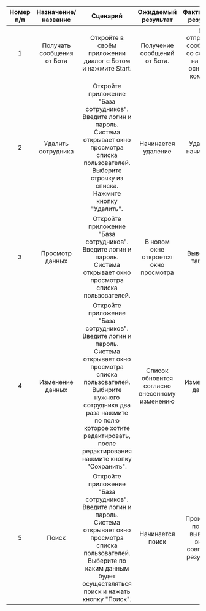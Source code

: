 | Номер п/п | Назначение/название | Сценарий | Ожидаемый результат | Фактический результат | Оценка | 
| :------: | :------: | :------: | :------: | :------: | :------: |
| 1 | Получать сообщения от Бота | Откройте в своём приложении диалог с Ботом и нажмите Start. | Получение сообщений от Бота. | Бот отправляет сообщение со ссылкой на свою основную команду. | Тест пройден |
| 2 | Удалить сотрудника |  Откройте приложение "База сотрудников". Введите логин и пароль. Система открывает окно просмотра списка пользователей. Выберите строчку из списка. Нажмите кнопку "Удалить". | Начинается удаление| Удаление начинается | Тест пройден |
| 3 | Просмотр данных |  Откройте приложение "База сотрудников". Введите логин и пароль. Система открывает окно просмотра списка пользователей. | В новом окне откроется окно просмотра| Выводится таблица | Тест пройден |
| 4 | Изменение данных | Откройте приложение "База сотрудников". Введите логин и пароль. Система открывает окно просмотра списка пользователей. Выбирите нужного сотрудника два раза нажмите по полю которое хотите редактировать, после редактирования нажмите кнопку "Сохранить". | Cписок обновится согласно внесенному изменению | Изменяются данные | Тест пройден |
| 5 | Поиск | Откройте приложение "База сотрудников". Введите логин и пароль. Система открывает окно просмотра списка пользователей. Выберите по каким данным будет осуществляться поиск и нажать кнопку "Поиск".  | Начинается поиск | Происходит поиск и вывод на экран совпавшие результаты | Тест пройден |

